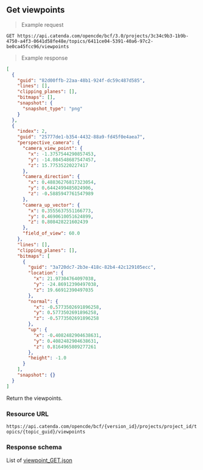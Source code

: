 ## Get viewpoints

> Example request

```http
GET https://api.catenda.com/opencde/bcf/3.0/projects/3c34c9b3-1b9b-4750-a4f3-0641d58fe48e/topics/6411ce04-5391-40a6-97c2-be0ca45fcc96/viewpoints
```

> Example response

```json
[
  {
    "guid": "82d00ffb-22aa-48b1-924f-dc59c487d585",
    "lines": [],
    "clipping_planes": [],
    "bitmaps": [],
    "snapshot": {
      "snapshot_type": "png"
    }
  },
  {
    "index": 2,
    "guid": "25777de1-b354-4432-88a9-fd45f0e4aea7",
    "perspective_camera": {
      "camera_view_point": {
        "x": -1.3757544290857453,
        "y": -14.084548687547457,
        "z": 15.77535220227417
      },
      "camera_direction": {
        "x": 0.48836276817323054,
        "y": 0.6442499485024906,
        "z": -0.5885947761547989
      },
      "camera_up_vector": {
        "x": 0.3555637551166773,
        "y": 0.4690610051624899,
        "z": 0.808428221602439
      },
      "field_of_view": 60.0
    },
    "lines": [],
    "clipping_planes": [],
    "bitmaps": [
      {
        "guid": "3a720dc7-2b3e-418c-82b4-42c129105ecc",
        "location": {
          "x": 21.97304764097038,
          "y": -24.86912390497038,
          "z": 19.66912390497035
        },
        "normal": {
          "x": -0.5773502691896258,
          "y": 0.5773502691896258,
          "z": -0.5773502691896258
        },
        "up": {
          "x": -0.4082482904638631,
          "y": 0.4082482904638631,
          "z": 0.8164965809277261
        },
        "height": -1.0
      }
    ],
    "snapshot": {}
  }
]
```

Return the viewpoints.

### Resource URL

`https://api.catenda.com/opencde/bcf/{version_id}/projects/project_id/topics/{topic_guid}/viewpoints`

### Response schema

List of [viewpoint_GET.json](https://github.com/buildingSMART/BCF-API/blob/release_3_0/Schemas_draft-03/Collaboration/Viewpoint/viewpoint_GET.json)
